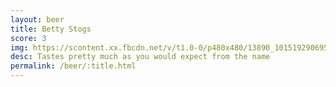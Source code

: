 ```yaml
---
layout: beer
title: Betty Stogs
score: 3
img: https://scontent.xx.fbcdn.net/v/t1.0-0/p480x480/13890_10151929069588745_726766227_n.jpg?oh=e44311e609814f52018c1f07ac6dea86&oe=591447F6
desc: Tastes pretty much as you would expect from the name
permalink: /beer/:title.html
---
```


